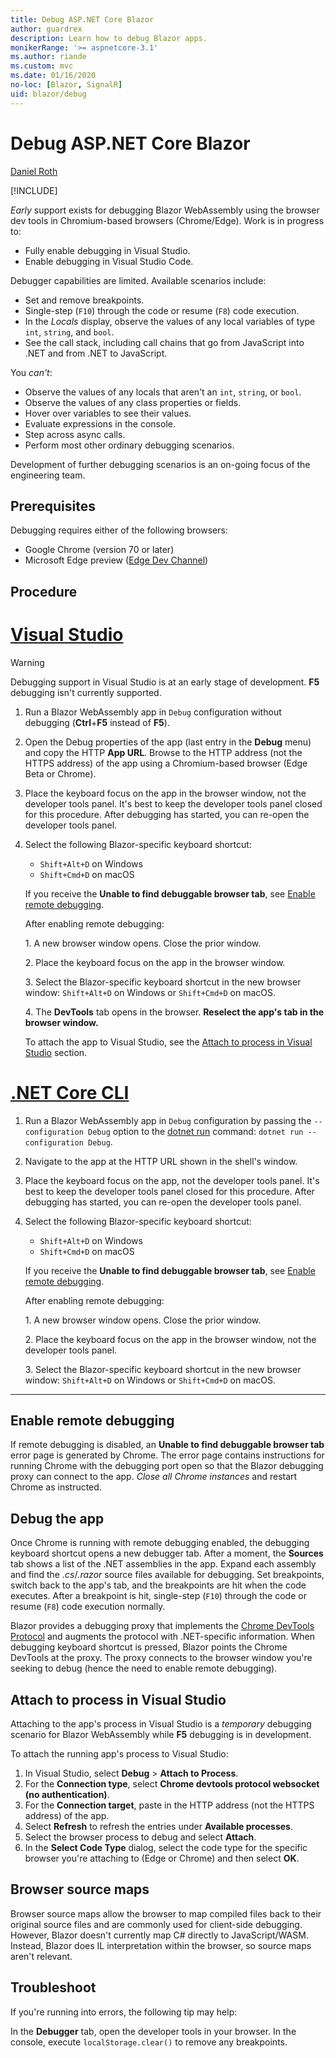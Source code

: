 ```yaml
---
title: Debug ASP.NET Core Blazor
author: guardrex
description: Learn how to debug Blazor apps.
monikerRange: '>= aspnetcore-3.1'
ms.author: riande
ms.custom: mvc
ms.date: 01/16/2020
no-loc: [Blazor, SignalR]
uid: blazor/debug
---
```

# Debug ASP.NET Core Blazor

[Daniel Roth](https://github.com/danroth27)

[!INCLUDE[](~/includes/blazorwasm-preview-notice.md)]

*Early* support exists for debugging Blazor WebAssembly using the browser dev tools in Chromium-based browsers (Chrome/Edge). Work is in progress to:

* Fully enable debugging in Visual Studio.
* Enable debugging in Visual Studio Code.

Debugger capabilities are limited. Available scenarios include:

* Set and remove breakpoints.
* Single-step (`F10`) through the code or resume (`F8`) code execution.
* In the *Locals* display, observe the values of any local variables of type `int`, `string`, and `bool`.
* See the call stack, including call chains that go from JavaScript into .NET and from .NET to JavaScript.

You *can't*:

* Observe the values of any locals that aren't an `int`, `string`, or `bool`.
* Observe the values of any class properties or fields.
* Hover over variables to see their values.
* Evaluate expressions in the console.
* Step across async calls.
* Perform most other ordinary debugging scenarios.

Development of further debugging scenarios is an on-going focus of the engineering team.

## Prerequisites

Debugging requires either of the following browsers:

* Google Chrome (version 70 or later)
* Microsoft Edge preview ([Edge Dev Channel](https://www.microsoftedgeinsider.com))

## Procedure

# [Visual Studio](#tab/visual-studio)

> [!WARNING]
> Debugging support in Visual Studio is at an early stage of development. **F5** debugging isn't currently supported.

1. Run a Blazor WebAssembly app in `Debug` configuration without debugging (**Ctrl**+**F5** instead of **F5**).
1. Open the Debug properties of the app (last entry in the **Debug** menu) and copy the HTTP **App URL**. Browse to the HTTP address (not the HTTPS address) of the app using a Chromium-based browser (Edge Beta or Chrome).
1. Place the keyboard focus on the app in the browser window, not the developer tools panel. It's best to keep the developer tools panel closed for this procedure. After debugging has started, you can re-open the developer tools panel.
1. Select the following Blazor-specific keyboard shortcut:

   * `Shift+Alt+D` on Windows
   * `Shift+Cmd+D` on macOS

   If you receive the **Unable to find debuggable browser tab**, see [Enable remote debugging](#enable-remote-debugging).
   
   After enabling remote debugging:
   
   1\. A new browser window opens. Close the prior window.

   2\. Place the keyboard focus on the app in the browser window.

   3\. Select the Blazor-specific keyboard shortcut in the new browser window: `Shift+Alt+D` on Windows or `Shift+Cmd+D` on macOS.

   4\. The **DevTools** tab opens in the browser. **Reselect the app's tab in the browser window.**

   To attach the app to Visual Studio, see the [Attach to process in Visual Studio](#attach-to-process-in-visual-studio) section.

# [.NET Core CLI](#tab/netcore-cli/)

1. Run a Blazor WebAssembly app in `Debug` configuration by passing the `--configuration Debug` option to the [dotnet run](/dotnet/core/tools/dotnet-run) command: `dotnet run --configuration Debug`.
1. Navigate to the app at the HTTP URL shown in the shell's window.
1. Place the keyboard focus on the app, not the developer tools panel. It's best to keep the developer tools panel closed for this procedure. After debugging has started, you can re-open the developer tools panel.
1. Select the following Blazor-specific keyboard shortcut:

   * `Shift+Alt+D` on Windows
   * `Shift+Cmd+D` on macOS

   If you receive the **Unable to find debuggable browser tab**, see [Enable remote debugging](#enable-remote-debugging).
   
   After enabling remote debugging:
   
   1\. A new browser window opens. Close the prior window.

   2\. Place the keyboard focus on the app in the browser window, not the developer tools panel.

   3\. Select the Blazor-specific keyboard shortcut in the new browser window: `Shift+Alt+D` on Windows or `Shift+Cmd+D` on macOS.

---

## Enable remote debugging

If remote debugging is disabled, an **Unable to find debuggable browser tab** error page is generated by Chrome. The error page contains instructions for running Chrome with the debugging port open so that the Blazor debugging proxy can connect to the app. *Close all Chrome instances* and restart Chrome as instructed.

## Debug the app

Once Chrome is running with remote debugging enabled, the debugging keyboard shortcut opens a new debugger tab. After a moment, the **Sources** tab shows a list of the .NET assemblies in the app. Expand each assembly and find the *.cs*/*.razor* source files available for debugging. Set breakpoints, switch back to the app's tab, and the breakpoints are hit when the code executes. After a breakpoint is hit, single-step (`F10`) through the code or resume (`F8`) code execution normally.

Blazor provides a debugging proxy that implements the [Chrome DevTools Protocol](https://chromedevtools.github.io/devtools-protocol/) and augments the protocol with .NET-specific information. When debugging keyboard shortcut is pressed, Blazor points the Chrome DevTools at the proxy. The proxy connects to the browser window you're seeking to debug (hence the need to enable remote debugging).

## Attach to process in Visual Studio

Attaching to the app's process in Visual Studio is a *temporary* debugging scenario for Blazor WebAssembly while **F5** debugging is in development.

To attach the running app's process to Visual Studio:

1. In Visual Studio, select **Debug** > **Attach to Process**.
1. For the **Connection type**, select **Chrome devtools protocol websocket (no authentication)**.
1. For the **Connection target**, paste in the HTTP address (not the HTTPS address) of the app.
1. Select **Refresh** to refresh the entries under **Available processes**.
1. Select the browser process to debug and select **Attach**.
1. In the **Select Code Type** dialog, select the code type for the specific browser you're attaching to (Edge or Chrome) and then select **OK**.

## Browser source maps

Browser source maps allow the browser to map compiled files back to their original source files and are commonly used for client-side debugging. However, Blazor doesn't currently map C# directly to JavaScript/WASM. Instead, Blazor does IL interpretation within the browser, so source maps aren't relevant.

## Troubleshoot

If you're running into errors, the following tip may help:

In the **Debugger** tab, open the developer tools in your browser. In the console, execute `localStorage.clear()` to remove any breakpoints.
